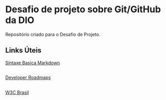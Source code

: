 # Desafio de projeto sobre Git/GitHub da DIO
Repositório criado para o Desafio de Projeto.

## Links Úteis
[Síntaxe Basica Markdown](https://markdownguide.org/getting-started/)
##
[Developer Roadmaps](https://www.roadmap.sh/roadmaps)
##
[W3C Brasil](https://www.w3c.br)
